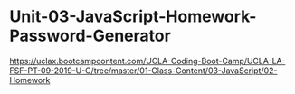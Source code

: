 # Unit-03-JavaScript-Homework-Password-Generator
https://uclax.bootcampcontent.com/UCLA-Coding-Boot-Camp/UCLA-LA-FSF-PT-09-2019-U-C/tree/master/01-Class-Content/03-JavaScript/02-Homework
